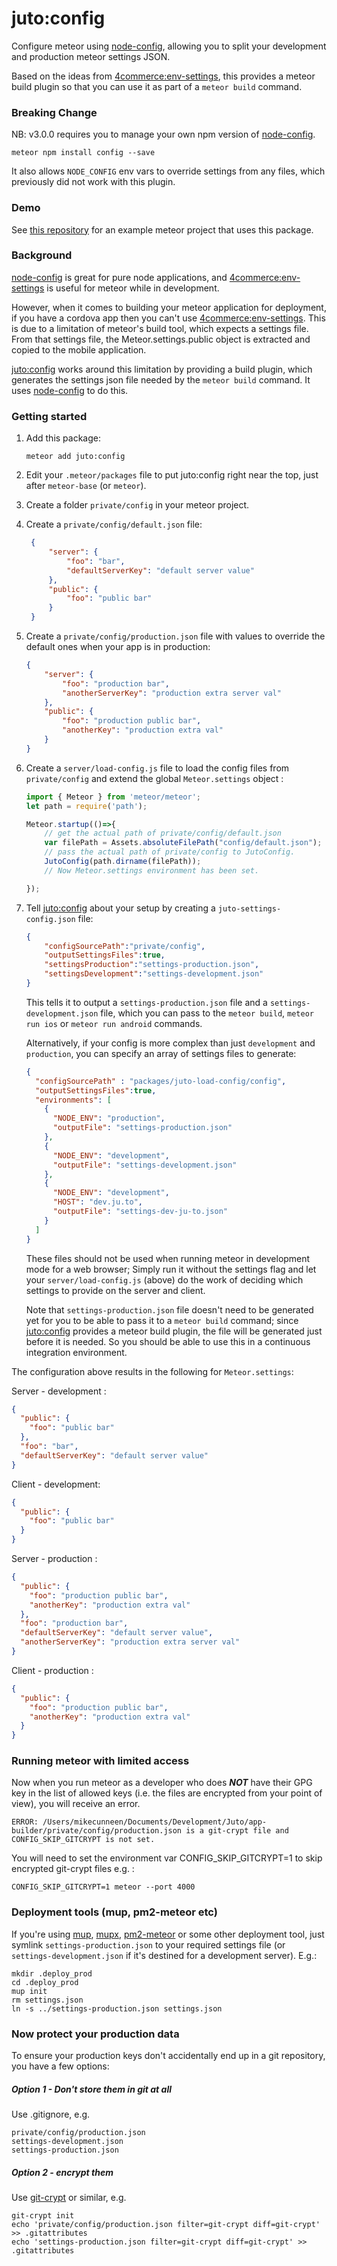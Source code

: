juto:config
===

Configure meteor using [node-config], 
allowing you to split your development and production meteor settings JSON.

Based on the ideas from [4commerce:env-settings],
 this provides a meteor build plugin so that you can use it as part of a `meteor build` command.

[node-config]: https://www.npmjs.com/package/config
[config-gitcrypt]: https://www.npmjs.com/package/config-gitcrypt
[4commerce:env-settings]: https://github.com/4commerce-technologies-AG/meteor-package-env-settings
[juto:config]: https://github.com/jutoapp/meteor-juto-config
[mup]: https://github.com/kadirahq/meteor-up
[mupx]: https://github.com/arunoda/meteor-up/tree/mupx
[pm2-meteor]: https://github.com/andruschka/pm2-meteor
[git-crypt]:https://github.com/AGWA/git-crypt

### Breaking Change

NB: v3.0.0 requires you to manage your own npm version of [node-config].
```
meteor npm install config --save
```

It also allows `NODE_CONFIG` env vars to override settings from any files, which previously did not work with this plugin.

### Demo

See [this repository](https://github.com/JutoApp/meteor-juto-config-demo) for an example meteor project that uses this 
package.

### Background

[node-config] is great for pure node applications, and [4commerce:env-settings] is useful
 for meteor while in development.
   
However, when it comes to building your meteor application for deployment, if you have a cordova app 
then you can't use [4commerce:env-settings]. This is due to a limitation of meteor's build tool, 
which expects a settings file. From that settings file, the Meteor.settings.public object is extracted
and copied to the mobile application.

[juto:config] works around this limitation by providing a build plugin, which generates the settings 
json file needed by the ```meteor build``` command. It uses [node-config] to do this.

### Getting started

1. Add this package:
    ```
    meteor add juto:config
    ```
2. Edit your ```.meteor/packages``` file to put juto:config right near the top, just after 
```meteor-base``` (or ```meteor```).
3. Create a folder ```private/config``` in your meteor project.
4. Create a ```private/config/default.json``` file:
   ```json
    {
        "server": {
            "foo": "bar",
            "defaultServerKey": "default server value"
        },
        "public": {
            "foo": "public bar"
        }
    }
    ```

5. Create a ```private/config/production.json``` file with values to override the default ones 
when your app is in production:
    ```json
    {
        "server": {
            "foo": "production bar",
            "anotherServerKey": "production extra server val"
        },
        "public": {
            "foo": "production public bar",
            "anotherKey": "production extra val"
        }
    }
    ```

6. Create a ```server/load-config.js``` file to load the config files from 
```private/config``` and extend the global ```Meteor.settings``` object :

    ```js
    import { Meteor } from 'meteor/meteor';
    let path = require('path');
    
    Meteor.startup(()=>{
        // get the actual path of private/config/default.json
        var filePath = Assets.absoluteFilePath("config/default.json");
        // pass the actual path of private/config to JutoConfig.
        JutoConfig(path.dirname(filePath));
        // Now Meteor.settings environment has been set.
    
    });
    
    ```
    
7. Tell [juto:config] about your setup by creating a ```juto-settings-config.json``` file:

    ```json
    {
        "configSourcePath":"private/config",
        "outputSettingsFiles":true,
        "settingsProduction":"settings-production.json",
        "settingsDevelopment":"settings-development.json"
    }
    ```
 
    This tells it to output a ```settings-production.json``` file and a 
    ```settings-development.json``` file,
    which you can pass to the ```meteor build```, ```meteor run ios``` or ```meteor run android``` commands.
     
    Alternatively, if your config is more complex than just `development` and `production`, you can specify an array of 
    settings files to generate:
    
    ```json
    {
      "configSourcePath" : "packages/juto-load-config/config",
      "outputSettingsFiles":true,
      "environments": [
        {
          "NODE_ENV": "production",
          "outputFile": "settings-production.json"
        },
        {
          "NODE_ENV": "development",
          "outputFile": "settings-development.json"
        },
        {
          "NODE_ENV": "development",
          "HOST": "dev.ju.to",
          "outputFile": "settings-dev-ju-to.json"
        }
      ]
   }
   ``` 
       
    These files should not be used when running meteor in development mode 
    for a web browser; Simply run it without the settings flag and let your 
     ```server/load-config.js``` (above) do the work of deciding which settings 
     to provide on the server and client.
     
    Note that ```settings-production.json``` file doesn't need to be 
    generated yet for you to be able to pass it to a ```meteor build```
    command; since [juto:config] provides a meteor build plugin, the 
     file will be generated just before it is needed. So you should be
     able to use this in a continuous integration environment.
     
     
The configuration above results in the following for ```Meteor.settings```:

Server - development :
```json
{
  "public": {
    "foo": "public bar"
  },
  "foo": "bar",
  "defaultServerKey": "default server value"
}
```

Client - development: 

```json
{
  "public": {
    "foo": "public bar"
  }
}
```

Server - production :

```json
{
  "public": {
    "foo": "production public bar",
    "anotherKey": "production extra val"
  },
  "foo": "production bar",
  "defaultServerKey": "default server value",
  "anotherServerKey": "production extra server val"
}

```

Client - production :

```json
{
  "public": {
    "foo": "production public bar",
    "anotherKey": "production extra val"
  }
}

```

### Running meteor with limited access ###

Now when you run meteor as a developer who does ***NOT*** have their GPG key in the list of allowed keys (i.e. the files are encrypted from your point of view), you will receive an error.

```
ERROR: /Users/mikecunneen/Documents/Development/Juto/app-builder/private/config/production.json is a git-crypt file and CONFIG_SKIP_GITCRYPT is not set.
```

You will need to set the environment var CONFIG_SKIP_GITCRYPT=1 to skip encrypted git-crypt files e.g. :

```
CONFIG_SKIP_GITCRYPT=1 meteor --port 4000
``` 
     
### Deployment tools (mup, pm2-meteor etc)
    
If you're using [mup], [mupx], [pm2-meteor] or some other deployment tool,
 just symlink ```settings-production.json``` to your required settings file 
 (or ```settings-development.json``` if it's destined for a development server). E.g.:
 
```
mkdir .deploy_prod
cd .deploy_prod
mup init
rm settings.json
ln -s ../settings-production.json settings.json

```

### Now protect your production data

To ensure your production keys don't accidentally end up in a 
git repository, you have a few options:
 
##### Option 1 - Don't store them in git at all

Use .gitignore, e.g.

```
private/config/production.json
settings-development.json
settings-production.json
```

##### Option 2 - encrypt them

Use [git-crypt] or similar, e.g.

```
git-crypt init
echo 'private/config/production.json filter=git-crypt diff=git-crypt' >> .gitattributes 
echo 'settings-production.json filter=git-crypt diff=git-crypt' >> .gitattributes 
```


